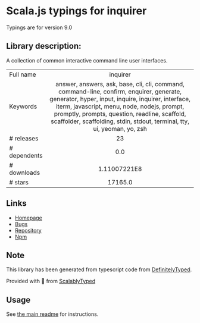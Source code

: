 
# Scala.js typings for inquirer

Typings are for version 9.0

## Library description:
A collection of common interactive command line user interfaces.

|                    |                 |
| ------------------ | :-------------: |
| Full name          | inquirer |
| Keywords           | answer, answers, ask, base, cli, cli, command, command-line, confirm, enquirer, generate, generator, hyper, input, inquire, inquirer, interface, iterm, javascript, menu, node, nodejs, prompt, promptly, prompts, question, readline, scaffold, scaffolder, scaffolding, stdin, stdout, terminal, tty, ui, yeoman, yo, zsh |
| # releases         | 23 |
| # dependents       | 0.0 |
| # downloads        | 1.11007221E8 |
| # stars            | 17165.0 |

## Links
- [Homepage](https://github.com/SBoudrias/Inquirer.js#readme)
- [Bugs](https://github.com/SBoudrias/Inquirer.js/issues)
- [Repository](https://github.com/SBoudrias/Inquirer.js)
- [Npm](https://www.npmjs.com/package/inquirer)
    


## Note
This library has been generated from typescript code from [DefinitelyTyped](https://definitelytyped.org).

Provided with :purple_heart: from [ScalablyTyped](https://github.com/oyvindberg/ScalablyTyped)

## Usage
See [the main readme](../../readme.md) for instructions.


